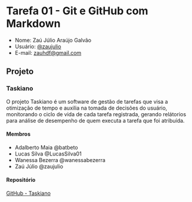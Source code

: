# Tarefa 01 - Git e GitHub com Markdown

- Nome: Zaú Júlio Araújo Galvão
- Usuário: [@zaujulio](https://github.com/zaujulio)
- E-mail: zauhdf@gmail.com

## Projeto

### Taskiano

O projeto Taskiano é um software de gestão de tarefas que visa a otimização de tempo e auxilia na tomada de decisões do usuário, monitorando o ciclo de vida de cada tarefa registrada, gerando relátorios para análise de desempenho de quem executa a tarefa que foi atribuída.

#### Membros

- Adalberto Maia @batbeto
- Lucas Silva @LucasSilva01
- Wanessa Bezerra @wanessabezerra
- Zaú Júlio @zaujulio

#### Repositório

[GitHub - Taskiano](https://github.com/wanessabezerra/Taskiano)
